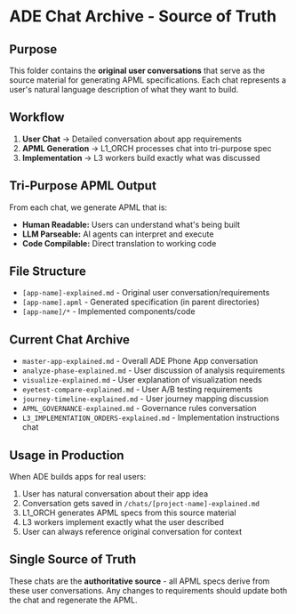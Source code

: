 # ADE Chat Archive - Source of Truth

## Purpose
This folder contains the **original user conversations** that serve as the source material for generating APML specifications. Each chat represents a user's natural language description of what they want to build.

## Workflow
1. **User Chat** → Detailed conversation about app requirements
2. **APML Generation** → L1_ORCH processes chat into tri-purpose spec
3. **Implementation** → L3 workers build exactly what was discussed

## Tri-Purpose APML Output
From each chat, we generate APML that is:
- **Human Readable:** Users can understand what's being built
- **LLM Parseable:** AI agents can interpret and execute 
- **Code Compilable:** Direct translation to working code

## File Structure
- `[app-name]-explained.md` - Original user conversation/requirements
- `[app-name].apml` - Generated specification (in parent directories)
- `[app-name]/*` - Implemented components/code

## Current Chat Archive
- `master-app-explained.md` - Overall ADE Phone App conversation
- `analyze-phase-explained.md` - User discussion of analysis requirements
- `visualize-explained.md` - User explanation of visualization needs
- `eyetest-compare-explained.md` - User A/B testing requirements
- `journey-timeline-explained.md` - User journey mapping discussion
- `APML_GOVERNANCE-explained.md` - Governance rules conversation
- `L3_IMPLEMENTATION_ORDERS-explained.md` - Implementation instructions chat

## Usage in Production
When ADE builds apps for real users:
1. User has natural conversation about their app idea
2. Conversation gets saved in `/chats/[project-name]-explained.md`
3. L1_ORCH generates APML specs from this source material
4. L3 workers implement exactly what the user described
5. User can always reference original conversation for context

## Single Source of Truth
These chats are the **authoritative source** - all APML specs derive from these user conversations. Any changes to requirements should update both the chat and regenerate the APML.